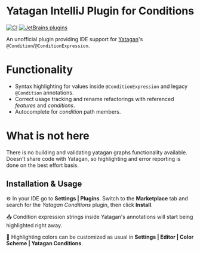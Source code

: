 # Yatagan IntelliJ Plugin for Conditions

[![CI][ci-svg]][ci-workflow]
[![JetBrains plugins][plugin-version-svg]][plugin-repo]

<!-- PLUGIN DESCRIPTION -->
An unofficial plugin providing IDE support for [Yatagan](https://github.com/yandex/yatagan)'s `@Condition`/`@ConditionExpression`.

# Functionality
- Syntax highlighting for values inside `@ConditionExpression` and legacy `@Condition` annotations.
- Correct usage tracking and rename refactorings with referenced _features_ and _conditions_.
- Autocomplete for _condition_ path members.

# What is not here
There is no building and validating yatagan graphs functionality
available.
Doesn't share code with Yatagan, so highlighting and error reporting is done on the best effort basis.
<!-- END PLUGIN DESCRIPTION -->

## Installation & Usage

⚙ In your IDE go to **Settings | Plugins**. Switch to the **Marketplace** tab
and search for the _Yatagan Conditions_ plugin, then click **Install**.

📤 Condition expression strings inside Yatagan's annotations will start being highlighted right away.

🌈 Highlighting colors can be customized as usual in **Settings | Editor | Color Scheme | Yatagan Conditions**.

[ci-svg]: https://github.com/Jeffset/yatagan-conditions-intellij-plugin/actions/workflows/ci.yml/badge.svg
[ci-workflow]: https://github.com/Jeffset/yatagan-conditions-intellij-plugin/actions/workflows/ci.yml
[plugin-repo]: https://plugins.jetbrains.com/plugin/24330-yatagan-conditions
[plugin-version-svg]: https://img.shields.io/jetbrains/plugin/v/24546-yatagan-conditions.svg
